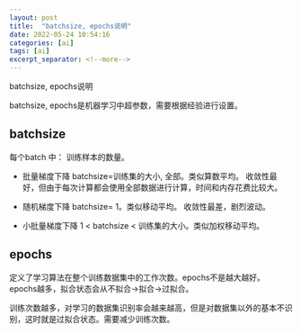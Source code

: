 ```yaml
---
layout: post
title:  "batchsize, epochs说明"
date: 2022-05-24 10:54:16
categories: [ai]
tags: [ai]
excerpt_separator: <!--more-->
---
```

batchsize, epochs说明
<!--more-->

batchsize, epochs是机器学习中超参数，需要根据经验进行设置。

## batchsize

每个batch 中： 训练样本的数量。

* 批量梯度下降
    batchsize=训练集的大小, 全部。类似算数平均。
    收敛性最好，但由于每次计算都会使用全部数据进行计算，时间和内存花费比较大。

* 随机梯度下降
    batchsize= 1。类似移动平均。
    收敛性最差，剧烈波动。

* 小批量梯度下降
    1 < batchsize < 训练集的大小。类似加权移动平均。

## epochs

定义了学习算法在整个训练数据集中的工作次数。epochs不是越大越好。
epochs越多，拟合状态会从不拟合->拟合->过拟合。

训练次数越多，对学习的数据集识别率会越来越高，但是对数据集以外的基本不识别，这时就是过拟合状态。需要减少训练次数。
